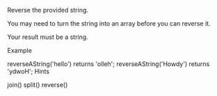 Reverse the provided string.

You may need to turn the string into an array before you can reverse it.

Your result must be a string.

Example

reverseAString('hello') returns 'olleh';
reverseAString('Howdy') returns 'ydwoH';
Hints

join()
split()
reverse()